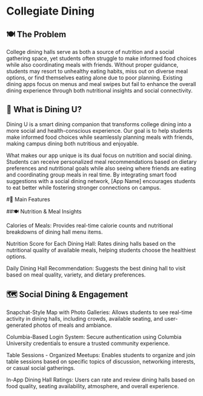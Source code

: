 # Collegiate Dining

## 🍽 The Problem
College dining halls serve as both a source of nutrition and a social gathering space, yet students often struggle to make informed food choices while also coordinating meals with friends. Without proper guidance, students may resort to unhealthy eating habits, miss out on diverse meal options, or find themselves eating alone due to poor planning. Existing dining apps focus on menus and meal swipes but fail to enhance the overall dining experience through both nutritional insights and social connectivity.

## 🌟 What is Dining U?
Dining U is a smart dining companion that transforms college dining into a more social and health-conscious experience. Our goal is to help students make informed food choices while seamlessly planning meals with friends, making campus dining both nutritious and enjoyable.

What makes our app unique is its dual focus on nutrition and social dining. Students can receive personalized meal recommendations based on dietary preferences and nutritional goals while also seeing where friends are eating and coordinating group meals in real time. By integrating smart food suggestions with a social dining network, [App Name] encourages students to eat better while fostering stronger connections on campus.

#🚀 Main Features

##🍽 Nutrition & Meal Insights

Calories of Meals: Provides real-time calorie counts and nutritional breakdowns of dining hall menu items.

Nutrition Score for Each Dining Hall: Rates dining halls based on the nutritional quality of available meals, helping students choose the healthiest options.

Daily Dining Hall Recommendation: Suggests the best dining hall to visit based on meal quality, variety, and dietary preferences.

## 🗺 Social Dining & Engagement

Snapchat-Style Map with Photo Galleries: Allows students to see real-time activity in dining halls, including crowds, available seating, and user-generated photos of meals and ambiance.

Columbia-Based Login System: Secure authentication using Columbia University credentials to ensure a trusted community experience.

Table Sessions - Organized Meetups: Enables students to organize and join table sessions based on specific topics of discussion, networking interests, or casual social gatherings.

In-App Dining Hall Ratings: Users can rate and review dining halls based on food quality, seating availability, atmosphere, and overall experience.

